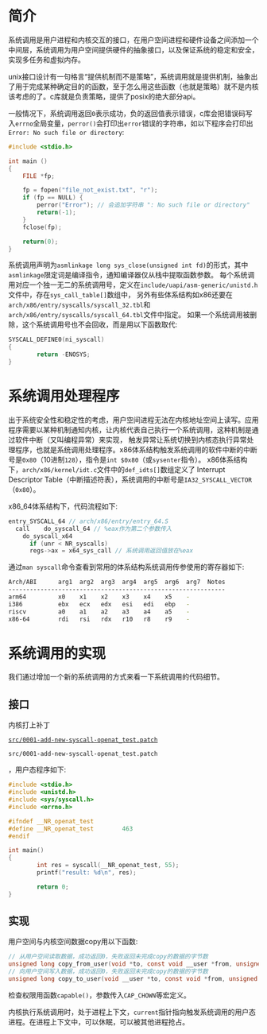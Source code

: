 # 简介

系统调用是用户进程和内核交互的接口，在用户空间进程和硬件设备之间添加一个中间层，系统调用为用户空间提供硬件的抽象接口，以及保证系统的稳定和安全，实现多任务和虚拟内存。

unix接口设计有一句格言“提供机制而不是策略”，系统调用就是提供机制，抽象出了用于完成某种确定目的的函数，至于怎么用这些函数（也就是策略）就不是内核该考虑的了。c库就是负责策略，提供了posix的绝大部分api。

一般情况下，系统调用返回`0`表示成功，负的返回值表示错误，c库会把错误码写入`errno`全局变量，`perror()`会打印出`error`错误的字符串，如以下程序会打印出`Error: No such file or directory`:
```c
#include <stdio.h>

int main ()
{
    FILE *fp;

    fp = fopen("file_not_exist.txt", "r");
    if (fp == NULL) {
        perror("Error"); // 会追加字符串 ": No such file or directory"
        return(-1);
    }
    fclose(fp);

    return(0);
}
```

系统调用声明为`asmlinkage long sys_close(unsigned int fd)`的形式，其中`asmlinkage`限定词是编译指令，通知编译器仅从栈中提取函数参数。
每个系统调用对应一个独一无二的系统调用号，定义在`include/uapi/asm-generic/unistd.h`文件中，存在`sys_call_table[]`数组中，
另外有些体系结构如x86还要在`arch/x86/entry/syscalls/syscall_32.tbl`和`arch/x86/entry/syscalls/syscall_64.tbl`文件中指定。
如果一个系统调用被删除，这个系统调用号也不会回收，而是用以下函数取代:
```c
SYSCALL_DEFINE0(ni_syscall)
{
        return -ENOSYS;
}
```

# 系统调用处理程序

出于系统安全性和稳定性的考虑，用户空间进程无法在内核地址空间上读写。应用程序需要以某种机制通知内核，让内核代表自己执行一个系统调用，这种机制是通过软件中断（又叫编程异常）来实现，
触发异常让系统切换到内核态执行异常处理程序，也就是系统调用处理程序。x86体系结构触发系统调用的软件中断的中断号是`0x80`（10进制`128`），指令是`int $0x80`（或`sysenter`指令）。
x86体系结构下，`arch/x86/kernel/idt.c`文件中的`def_idts[]`数组定义了 Interrupt Descriptor Table（中断描述符表），系统调用的中断号是`IA32_SYSCALL_VECTOR`（`0x80`）。

x86_64体系结构下，代码流程如下:
```c
entry_SYSCALL_64 // arch/x86/entry/entry_64.S
  call    do_syscall_64 // %eax作为第二个参数传入
    do_syscall_x64
      if (unr < NR_syscalls)
      regs->ax = x64_sys_call // 系统调用返回值放在%eax
```

通过`man syscall`命令查看到常用的体系结构系统调用传参使用的寄存器如下:
```sh
Arch/ABI      arg1  arg2  arg3  arg4  arg5  arg6  arg7  Notes
-------------------------------------------------------------
arm64         x0    x1    x2    x3    x4    x5    -
i386          ebx   ecx   edx   esi   edi   ebp   -
riscv         a0    a1    a2    a3    a4    a5    -
x86-64        rdi   rsi   rdx   r10   r8    r9    -
```

# 系统调用的实现

我们通过增加一个新的系统调用的方式来看一下系统调用的代码细节。

## 接口

内核打上补丁
<!-- public begin -->
[`src/0001-add-new-syscall-openat_test.patch`](https://github.com/chenxiaosonggithub/blog/blob/master/course/kernel/src/0001-add-new-syscall-openat_test.patch)
<!-- public end -->
<!-- private begin -->
`src/0001-add-new-syscall-openat_test.patch`
<!-- private end -->
，用户态程序如下:
```c
#include <stdio.h>
#include <unistd.h>
#include <sys/syscall.h>
#include <errno.h>

#ifndef __NR_openat_test
#define __NR_openat_test        463
#endif

int main()
{
        int res = syscall(__NR_openat_test, 55);
        printf("result: %d\n", res);

        return 0;
}
```

## 实现

用户空间与内核空间数据copy用以下函数:
```c
// 从用户空间读取数据，成功返回0，失败返回未完成copy的数据的字节数
unsigned long copy_from_user(void *to, const void __user *from, unsigned long n)
// 向用户空间写入数据，成功返回0，失败返回未完成copy的数据的字节数
unsigned long copy_to_user(void __user *to, const void *from, unsigned long n)
```

检查权限用函数`capable()`，参数传入`CAP_CHOWN`等宏定义。

内核执行系统调用时，处于进程上下文，`current`指针指向触发系统调用的用户态进程。在进程上下文中，可以休眠，可以被其他进程抢占。

